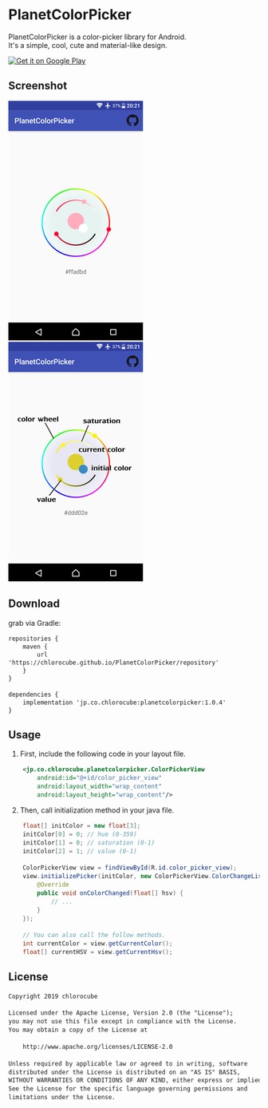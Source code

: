 PlanetColorPicker
====

PlanetColorPicker is a color-picker library for Android.  
It's a simple, cool, cute and material-like design.

<a href='https://play.google.com/store/apps/details?id=jp.co.chlorocube.planetcolorpickersample&pcampaignid=MKT-Other-global-all-co-prtnr-py-PartBadge-Mar2515-1'><img alt='Get it on Google Play' src='https://play.google.com/intl/ja/badges/images/generic/en_badge_web_generic.png' width='150'/></a>

Screenshot
----------
![screenshot01.png](https://github.com/chlorocube/PlanetColorPicker/blob/master/screenshot/screenshot01.png)
![screenshot02.png](https://github.com/chlorocube/PlanetColorPicker/blob/master/screenshot/screenshot02.png)

Download
--------

grab via Gradle:
```
repositories {
    maven {
        url 'https://chlorocube.github.io/PlanetColorPicker/repository'
    }
}

dependencies {
    implementation 'jp.co.chlorocube:planetcolorpicker:1.0.4'
}
```

Usage
-----

1. First, include the following code in your layout file.
```xml
    <jp.co.chlorocube.planetcolorpicker.ColorPickerView
        android:id="@+id/color_picker_view"
        android:layout_width="wrap_content"
        android:layout_height="wrap_content"/>
```

2. Then, call initialization method in your java file.
```java
    float[] initColor = new float[3];
    initColor[0] = 0; // hue (0-359)
    initColor[1] = 0; // saturation (0-1)
    initColor[2] = 1; // value (0-1)
      
    ColorPickerView view = findViewById(R.id.color_picker_view);
    view.initializePicker(initColor, new ColorPickerView.ColorChangeListener(){
        @Override
        public void onColorChanged(float[] hsv) {
            // ...
        }
    });
      
    // You can also call the follow methods.
    int currentColor = view.getCurrentColor();
    float[] currentHSV = view.getCurrentHsv();
```

License
-------

```txt
Copyright 2019 chlorocube

Licensed under the Apache License, Version 2.0 (the "License");
you may not use this file except in compliance with the License.
You may obtain a copy of the License at

    http://www.apache.org/licenses/LICENSE-2.0

Unless required by applicable law or agreed to in writing, software
distributed under the License is distributed on an "AS IS" BASIS,
WITHOUT WARRANTIES OR CONDITIONS OF ANY KIND, either express or implied.
See the License for the specific language governing permissions and
limitations under the License.
```